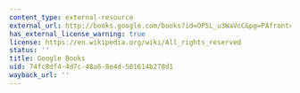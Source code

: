 ```yaml
---
content_type: external-resource
external_url: http://books.google.com/books?id=OP5L_u3WaVcC&pg=PAfrontcover
has_external_license_warning: true
license: https://en.wikipedia.org/wiki/All_rights_reserved
status: ''
title: Google Books
uid: 74fc8df4-4d7c-48a6-8e4d-501614b278d1
wayback_url: ''
---
```

